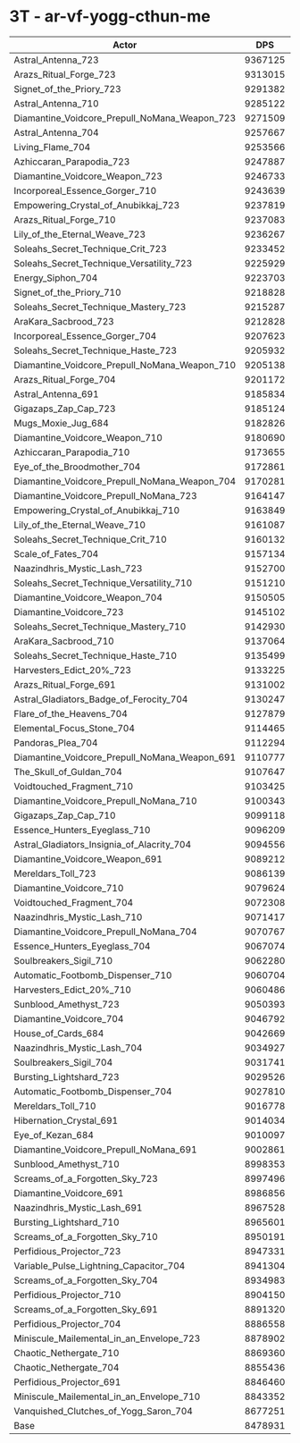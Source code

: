# 3T - ar-vf-yogg-cthun-me
| Actor | DPS | Increase |
|---|:---:|:---:|
|Astral_Antenna_723|9367125|10.48%|
|Arazs_Ritual_Forge_723|9313015|9.84%|
|Signet_of_the_Priory_723|9291382|9.58%|
|Astral_Antenna_710|9285122|9.51%|
|Diamantine_Voidcore_Prepull_NoMana_Weapon_723|9271509|9.35%|
|Astral_Antenna_704|9257667|9.18%|
|Living_Flame_704|9253566|9.14%|
|Azhiccaran_Parapodia_723|9247887|9.07%|
|Diamantine_Voidcore_Weapon_723|9246733|9.06%|
|Incorporeal_Essence_Gorger_710|9243639|9.02%|
|Empowering_Crystal_of_Anubikkaj_723|9237819|8.95%|
|Arazs_Ritual_Forge_710|9237083|8.94%|
|Lily_of_the_Eternal_Weave_723|9236267|8.93%|
|Soleahs_Secret_Technique_Crit_723|9233452|8.90%|
|Soleahs_Secret_Technique_Versatility_723|9225929|8.81%|
|Energy_Siphon_704|9223703|8.78%|
|Signet_of_the_Priory_710|9218828|8.73%|
|Soleahs_Secret_Technique_Mastery_723|9215287|8.68%|
|AraKara_Sacbrood_723|9212828|8.66%|
|Incorporeal_Essence_Gorger_704|9207623|8.59%|
|Soleahs_Secret_Technique_Haste_723|9205932|8.57%|
|Diamantine_Voidcore_Prepull_NoMana_Weapon_710|9205138|8.56%|
|Arazs_Ritual_Forge_704|9201172|8.52%|
|Astral_Antenna_691|9185834|8.34%|
|Gigazaps_Zap_Cap_723|9185124|8.33%|
|Mugs_Moxie_Jug_684|9182826|8.30%|
|Diamantine_Voidcore_Weapon_710|9180690|8.28%|
|Azhiccaran_Parapodia_710|9173655|8.19%|
|Eye_of_the_Broodmother_704|9172861|8.18%|
|Diamantine_Voidcore_Prepull_NoMana_Weapon_704|9170281|8.15%|
|Diamantine_Voidcore_Prepull_NoMana_723|9164147|8.08%|
|Empowering_Crystal_of_Anubikkaj_710|9163849|8.08%|
|Lily_of_the_Eternal_Weave_710|9161087|8.05%|
|Soleahs_Secret_Technique_Crit_710|9160132|8.03%|
|Scale_of_Fates_704|9157134|8.00%|
|Naazindhris_Mystic_Lash_723|9152700|7.95%|
|Soleahs_Secret_Technique_Versatility_710|9151210|7.93%|
|Diamantine_Voidcore_Weapon_704|9150505|7.92%|
|Diamantine_Voidcore_723|9145102|7.86%|
|Soleahs_Secret_Technique_Mastery_710|9142930|7.83%|
|AraKara_Sacbrood_710|9137064|7.76%|
|Soleahs_Secret_Technique_Haste_710|9135499|7.74%|
|Harvesters_Edict_20%_723|9133225|7.72%|
|Arazs_Ritual_Forge_691|9131002|7.69%|
|Astral_Gladiators_Badge_of_Ferocity_704|9130247|7.68%|
|Flare_of_the_Heavens_704|9127879|7.65%|
|Elemental_Focus_Stone_704|9114465|7.50%|
|Pandoras_Plea_704|9112294|7.47%|
|Diamantine_Voidcore_Prepull_NoMana_Weapon_691|9110777|7.45%|
|The_Skull_of_Guldan_704|9107647|7.42%|
|Voidtouched_Fragment_710|9103425|7.37%|
|Diamantine_Voidcore_Prepull_NoMana_710|9100343|7.33%|
|Gigazaps_Zap_Cap_710|9099118|7.31%|
|Essence_Hunters_Eyeglass_710|9096209|7.28%|
|Astral_Gladiators_Insignia_of_Alacrity_704|9094556|7.26%|
|Diamantine_Voidcore_Weapon_691|9089212|7.20%|
|Mereldars_Toll_723|9086139|7.16%|
|Diamantine_Voidcore_710|9079624|7.08%|
|Voidtouched_Fragment_704|9072308|7.00%|
|Naazindhris_Mystic_Lash_710|9071417|6.99%|
|Diamantine_Voidcore_Prepull_NoMana_704|9070767|6.98%|
|Essence_Hunters_Eyeglass_704|9067074|6.94%|
|Soulbreakers_Sigil_710|9062280|6.88%|
|Automatic_Footbomb_Dispenser_710|9060704|6.86%|
|Harvesters_Edict_20%_710|9060486|6.86%|
|Sunblood_Amethyst_723|9050393|6.74%|
|Diamantine_Voidcore_704|9046792|6.70%|
|House_of_Cards_684|9042669|6.65%|
|Naazindhris_Mystic_Lash_704|9034927|6.56%|
|Soulbreakers_Sigil_704|9031741|6.52%|
|Bursting_Lightshard_723|9029526|6.49%|
|Automatic_Footbomb_Dispenser_704|9027810|6.47%|
|Mereldars_Toll_710|9016778|6.34%|
|Hibernation_Crystal_691|9014034|6.31%|
|Eye_of_Kezan_684|9010097|6.26%|
|Diamantine_Voidcore_Prepull_NoMana_691|9002861|6.18%|
|Sunblood_Amethyst_710|8998353|6.13%|
|Screams_of_a_Forgotten_Sky_723|8997496|6.12%|
|Diamantine_Voidcore_691|8986856|5.99%|
|Naazindhris_Mystic_Lash_691|8967528|5.76%|
|Bursting_Lightshard_710|8965601|5.74%|
|Screams_of_a_Forgotten_Sky_710|8950191|5.56%|
|Perfidious_Projector_723|8947331|5.52%|
|Variable_Pulse_Lightning_Capacitor_704|8941304|5.45%|
|Screams_of_a_Forgotten_Sky_704|8934983|5.38%|
|Perfidious_Projector_710|8904150|5.02%|
|Screams_of_a_Forgotten_Sky_691|8891320|4.86%|
|Perfidious_Projector_704|8886558|4.81%|
|Miniscule_Mailemental_in_an_Envelope_723|8878902|4.72%|
|Chaotic_Nethergate_710|8869360|4.60%|
|Chaotic_Nethergate_704|8855436|4.44%|
|Perfidious_Projector_691|8846460|4.33%|
|Miniscule_Mailemental_in_an_Envelope_710|8843352|4.30%|
|Vanquished_Clutches_of_Yogg_Saron_704|8677251|2.34%|
|Base|8478931|0.00%|
